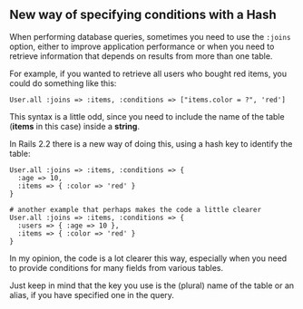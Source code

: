 ## New way of specifying conditions with a Hash

When performing database queries, sometimes you need to use the `:joins` option, either to improve application performance or when you need to retrieve information that depends on results from more than one table.

For example, if you wanted to retrieve all users who bought red items, you could do something like this:

	User.all :joins => :items, :conditions => ["items.color = ?", 'red']

This syntax is a little odd, since you need to include the name of the table (**items** in this case) inside a **string**.

In Rails 2.2 there is a new way of doing this, using a hash key to identify the table:

	User.all :joins => :items, :conditions => {
	  :age => 10,
	  :items => { :color => 'red' }
	}

	# another example that perhaps makes the code a little clearer
	User.all :joins => :items, :conditions => {
	  :users => { :age => 10 },
	  :items => { :color => 'red' }
	}

In my opinion, the code is a lot clearer this way, especially when you need to provide conditions for many fields from various tables.

Just keep in mind that the key you use is the (plural) name of the table or an alias, if you have specified one in the query.